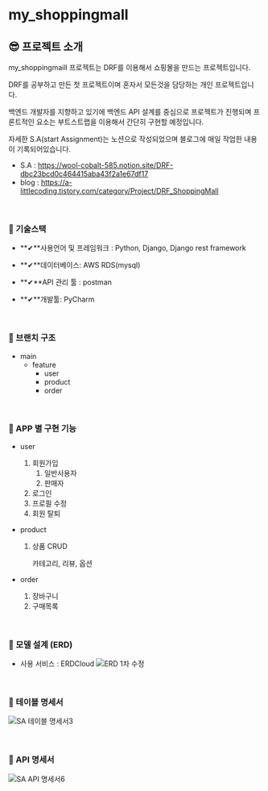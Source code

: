 # my_shoppingmall

## 😎 프로젝트 소개
my_shoppingmaill 프로젝트는 DRF를 이용해서 쇼핑몰을 만드는 프로젝트입니다. 

DRF를 공부하고 만든 첫 프로젝트이며 혼자서 모든것을 담당하는 개인 프로젝트입니다. 

백엔드 개발자를 지향하고 있기에 백엔드 API 설계를 중심으로 프로젝트가 진행되며 프론트적인 요소는 부트스트랩을 이용해서 간단히 구현할 예정입니다.

자세한 S.A(start Assignment)는 노션으로 작성되었으며 블로그에 매일 작업한 내용이 기록되어있습니다.
  - S.A : https://wool-cobalt-585.notion.site/DRF-dbc23bcd0c464415aba43f2a1e67df17
  - blog : https://a-littlecoding.tistory.com/category/Project/DRF_ShoppingMall

<br>

### 📎 기술스택
  - **✔**사용언어 및 프레임워크 :  Python, Django, Django rest framework

  - **✔**데이터베이스: AWS RDS(mysql)

  - **✔**API 관리 툴 : postman

  - **✔**개발툴: PyCharm
  
<br>

### 📎 브랜치 구조
  - main  
    - feature
      - user
      - product
      - order

<br>

### 📎 APP 별 구현 기능
  - user
      1. 회원가입
          1. 일반사용자
          2. 판매자
      2. 로그인
      3. 프로필 수정
      4. 회원 탈퇴
  - product
      1. 상품 CRUD

          카테고리, 리뷰, 옵션

  - order
      1. 장바구니
      2. 구매목록
          
<br>

### 📎 모델 설계 (ERD)
  - 사용 서비스 : ERDCloud
![ERD 1차 수정](https://user-images.githubusercontent.com/96563183/175559947-54e6b6d5-ed77-42ae-bcb7-ecf8201a848f.png)

<br>

### 📎 테이블 명세서
![SA 테이블 명세서3](https://user-images.githubusercontent.com/96563183/175560025-695c541d-3f1b-4275-9efd-938c09e105fe.png)

<br>

### 📎 API 명세서
![SA API 명세서6](https://user-images.githubusercontent.com/96563183/175560067-5e3dc916-30c6-4454-8c8c-069c4902be82.png)

